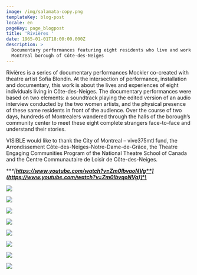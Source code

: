 ```yaml
---
image: /img/salamata-copy.png
templateKey: blog-post
locale: en
pageKey: page_blogpost
title: 'Rivières '
date: 1965-01-01T18:00:00.000Z
description: >
  Documentary performances featuring eight residents who live and work in the
  Montreal borough of Côte-des-Neiges
---
```

Rivières is a series of documentary performances Mockler co-created with theatre artist Sofia Blondin. At the intersection of performance, installation and documentary, this work is about the lives and experiences of eight individuals living in Côte-des-Neiges. The documentary performances were based on two elements: a soundtrack playing the edited version of an audio interview conducted by the two women artists, and the physical presence of these same residents in front of the audience. Over the course of two days, hundreds of Montrealers wandered through the halls of the borough’s community center to meet these eight complete strangers face-to-face and understand their stories. 

VISIBLE would like to thank the City of Montreal – vive375mtl fund, the Arrondissement Côte-des-Neiges-Notre-Dame-de-Grâce, the Theatre Engaging Communities Program of the National Theatre School of Canada and the Centre Communautaire de Loisir de Côte-des-Neiges.

\***\*[**https://www.youtube.com/watch?v=Zm0IbvqoNVg**](https://www.youtube.com/watch?v=Zm0IbvqoNVg)\*\***

![](/img/mado.png)

![](/img/eunice-copy.jpg)

![](/img/marc-copy.jpg)

![](/img/past_work_rivières._02.jpeg)

![](/img/jun.jpg)

![](/img/wasen-copy.png)

![](/img/madeleine-copy.png)

![](/img/audience_rivières.png)
